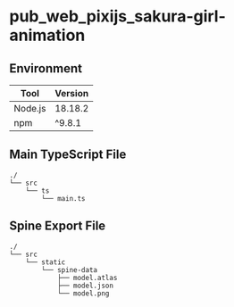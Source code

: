 # pub_web_pixijs_sakura-girl-animation

## Environment

| Tool    | Version |
| ------- | ------- |
| Node.js | 18.18.2 |
| npm     | ^9.8.1  |

## Main TypeScript File

```
./
└── src
    └── ts
        └── main.ts
```

## Spine Export File

```
./
└── src
    └── static
        └── spine-data
            ├── model.atlas
            ├── model.json
            └── model.png
```
